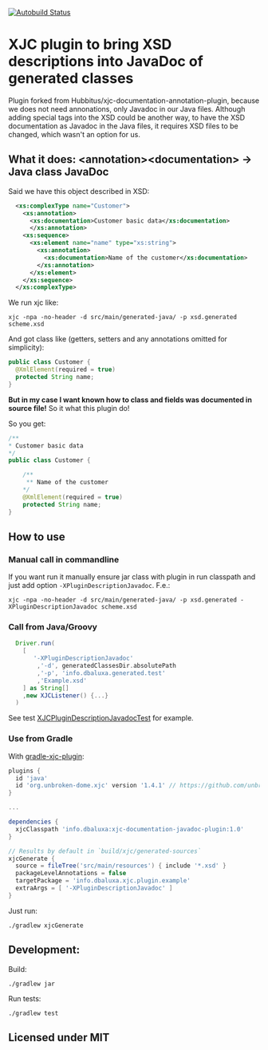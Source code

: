 [![Autobuild Status](https://travis-ci.org/DBaluxa/xjc-documentation-javadoc-plugin.svg?branch=master)](https://travis-ci.org/DBaluxa/xjc-documentation-javadoc-plugin)

XJC plugin to bring XSD descriptions into JavaDoc of generated classes
==========================================================================

Plugin forked from Hubbitus/xjc-documentation-annotation-plugin, because we does not need annonations, only Javadoc in our Java files.
Although adding special tags into the XSD could be another way, to have the XSD documentation as Javadoc in the Java files, it requires XSD files to be changed, which wasn't an option for us.

## What it does: \<annotation>\<documentation> -> Java class JavaDoc

Said we have this object described in XSD:

```xml
  <xs:complexType name="Customer">
    <xs:annotation>
      <xs:documentation>Customer basic data</xs:documentation>
      </xs:annotation>
    <xs:sequence>
      <xs:element name="name" type="xs:string">
        <xs:annotation>
          <xs:documentation>Name of the customer</xs:documentation>
        </xs:annotation>
      </xs:element>
    </xs:sequence>
  </xs:complexType>
```

We run xjc like:

    xjc -npa -no-header -d src/main/generated-java/ -p xsd.generated scheme.xsd

And got class like (getters, setters and any annotations omitted for simplicity):

```java
public class Customer {
  @XmlElement(required = true)
  protected String name;
}
```

**But in my case I want known how to class and fields was documented in source file!**
So it what this plugin do!

So you get:

```java
/**
* Customer basic data
*/
public class Customer {

    /**
     ** Name of the customer
    */
    @XmlElement(required = true)
    protected String name;
}
```

## How to use

### Manual call in commandline
If you want run it manually ensure jar class with plugin in run classpath and just add option `-XPluginDescriptionJavadoc`. F.e.:

    xjc -npa -no-header -d src/main/generated-java/ -p xsd.generated -XPluginDescriptionJavadoc scheme.xsd

### Call from Java/Groovy
```groovy
  Driver.run(
    [
       '-XPluginDescriptionJavadoc'
        ,'-d', generatedClassesDir.absolutePath
        ,'-p', 'info.dbaluxa.generated.test'
        ,'Example.xsd'
    ] as String[]
    ,new XJCListener() {...}
  )
```

See test [XJCPluginDescriptionJavadocTest](src/test/groovy/info/hubbitus/XJCPluginDescriptionJavadocTest.groovy) for example.

### Use from Gradle

With [gradle-xjc-plugin](https://github.com/unbroken-dome/gradle-xjc-plugin):

```gradle
plugins {
  id 'java'
  id 'org.unbroken-dome.xjc' version '1.4.1' // https://github.com/unbroken-dome/gradle-xjc-plugin
}

...

dependencies {
  xjcClasspath 'info.dbaluxa:xjc-documentation-javadoc-plugin:1.0'
}

// Results by default in `build/xjc/generated-sources`
xjcGenerate {
  source = fileTree('src/main/resources') { include '*.xsd' }
  packageLevelAnnotations = false
  targetPackage = 'info.dbaluxa.xjc.plugin.example'
  extraArgs = [ '-XPluginDescriptionJavadoc' ]
}
```
Just run:

    ./gradlew xjcGenerate

## Development:

Build:

    ./gradlew jar

Run tests:

    ./gradlew test

## Licensed under MIT
